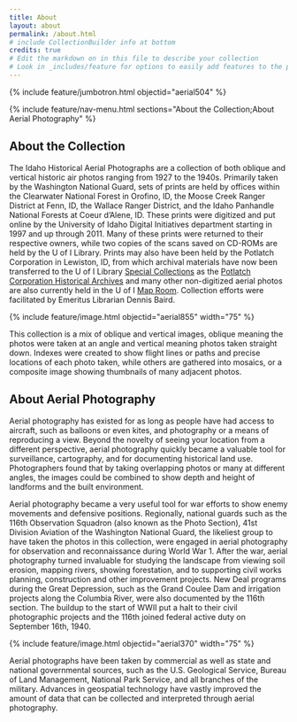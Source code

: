 ```yaml
---
title: About
layout: about
permalink: /about.html
# include CollectionBuilder info at bottom
credits: true
# Edit the markdown on in this file to describe your collection
# Look in _includes/feature for options to easily add features to the page
---
```


{% include feature/jumbotron.html objectid="aerial504" %} 

{% include feature/nav-menu.html sections="About the Collection;About Aerial Photography" %}

## About the Collection

The Idaho Historical Aerial Photographs are a collection of both oblique and vertical historic air photos ranging from 1927 to the 1940s. Primarily taken by the Washington National Guard, sets of prints are held by offices within the Clearwater National Forest in Orofino, ID, the Moose Creek Ranger District at Fenn, ID, the Wallace Ranger District, and the Idaho Panhandle National Forests at Coeur d’Alene, ID. These prints were digitized and put online by the University of Idaho Digital Initiatives department starting in 1997 and up through 2011. Many of these prints were returned to their respective owners, while two copies of the scans saved on CD-ROMs are held by the U of I Library. Prints may also have been held by the Potlatch Corporation in Lewiston, ID, from which archival materials have now been transferred to the U of I Library [Special Collections](https://www.lib.uidaho.edu/special-collections/) as the [Potlatch Corporation Historical Archives](https://archiveswest.orbiscascade.org/ark:/80444/xv40829/) and many other non-digitized aerial photos are also currently held in the U of I [Map Room](https://libguides.uidaho.edu/c.php?g=363112&p=2453580). Collection efforts were facilitated by Emeritus Librarian Dennis Baird.  

{% include feature/image.html objectid="aerial855" width="75" %}

This collection is a mix of oblique and vertical images, oblique meaning the photos were taken at an angle and vertical meaning photos taken straight down. Indexes were created to show flight lines or paths and precise locations of each photo taken, while others are gathered into mosaics, or a composite image showing thumbnails of many adjacent photos. 

## About Aerial Photography

Aerial photography has existed for as long as people have had access to aircraft, such as balloons or even kites, and photography or a means of reproducing a view. Beyond the novelty of seeing your location from a different perspective, aerial photography quickly became a valuable tool for surveillance, cartography, and for documenting historical land use. Photographers found that by taking overlapping photos or many at different angles, the images could be combined to show depth and height of landforms and the built environment.   

Aerial photography became a very useful tool for war efforts to show enemy movements and defensive positions. Regionally, national guards such as the 116th Observation Squadron (also known as the Photo Section), 41st Division Aviation of the Washington National Guard, the likeliest group to have taken the photos in this collection, were engaged in aerial photography for observation and reconnaissance during World War 1. After the war, aerial photography turned invaluable for studying the landscape from viewing soil erosion, mapping rivers, showing forestation, and to supporting civil works planning, construction and other improvement projects. New Deal programs during the Great Depression, such as the Grand Coulee Dam and irrigation projects along the Columbia River, were also documented by the 116th section. The buildup to the start of WWII put a halt to their civil photographic projects and the 116th joined federal active duty on September 16th, 1940.  

{% include feature/image.html objectid="aerial370" width="75" %}

Aerial photographs have been taken by commercial as well as state and national governmental sources, such as the U.S. Geological Service, Bureau of Land Management, National Park Service, and all branches of the military. Advances in geospatial technology have vastly improved the amount of data that can be collected and interpreted through aerial photography. 

